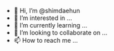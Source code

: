 - 👋 Hi, I’m @shimdaehun
- 👀 I’m interested in ...
- 🌱 I’m currently learning ...
- 💞️ I’m looking to collaborate on ...
- 📫 How to reach me ...

<!---
shimdaehun/shimdaehun is a ✨ special ✨ repository because its `README.md` (this file) appears on your GitHub profile.
You can click the Preview link to take a look at your changes.
--->

